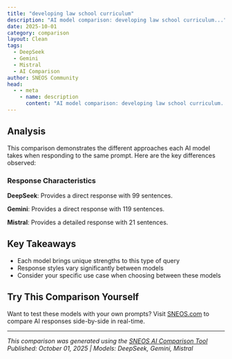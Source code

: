 ```yaml
---
title: "developing law school curriculum"
description: "AI model comparison: developing law school curriculum..."
date: 2025-10-01
category: comparison
layout: Clean
tags:
  - DeepSeek
  - Gemini
  - Mistral
  - AI Comparison
author: SNEOS Community
head:
  - - meta
    - name: description
      content: "AI model comparison: developing law school curriculum..."
---
```


<ChatComparison
  title="developing law school curriculum"
  prompt="developing law school curriculum"
  :responses='{
    "DeepSeek": "Of course. Developing a law school curriculum is a complex and critical task that balances foundational legal principles, evolving practice skills, and the demands of a changing profession. Here is a comprehensive framework for approaching this challenge, broken down into key stages and considerations.\n\n### Guiding Philosophy: The \u0022Why\u0022 Behind the Curriculum\n\nBefore designing specific courses, define the educational mission. Modern legal education generally aims to produce graduates who are:\n\n1.  **Doctrine-Proficient:** Possess a deep understanding of substantive and procedural law.\n2.  **Practice-Ready:** Can perform like a junior associate from day one.\n3.  **Ethically Grounded:** Understand and internalize professional responsibility.\n4.  **Technologically Adept:** Proficient in legal tech and its implications.\n5.  **Adaptive Problem-Solvers:** Capable of tackling novel, complex problems.\n6.  **Specialized \u0026 Marketable:** Have a foundation for a specific practice area.\n\n---\n\n### Stage 1: Foundational (1L Year) - The Core\n\nThe first year is traditionally standardized to provide a common legal language and analytical framework (IRAC: Issue, Rule, Analysis, Conclusion).\n\n**Standard 1L Curriculum:**\n*   **Civil Procedure:** The lifecycle of a lawsuit.\n*   **Contracts:** Formation, interpretation, and enforcement of agreements.\n*   **Torts:** Civil wrongs and remedies.\n*   **Criminal Law:** Elements of crimes and defenses.\n*   **Property:** Rights and interests in real and personal property.\n*   **Constitutional Law:** The structure of government and individual rights.\n*   **Legal Research \u0026 Writing (LRW):** The most critical practice-skills course.\n\n**Modernizing the 1L Experience:**\n*   **Integrated Skills:** Blend doctrine with practice. After studying a contracts case, have students draft a related clause or demand letter.\n*   **Introduction to Professional Identity:** Early discussions on lawyer well-being, ethics, and career paths.\n*   **Legal Technology Survey:** Introduce key concepts like e-discovery, legal research platforms, and practice management software.\n*   **Foundational Elective (Spring):** Allow one elective to spark interest (e.g., Intro to IP, Environmental Law, Health Law).\n\n---\n\n### Stage 2: Development \u0026 Exploration (2L Year) - Building the Toolkit\n\nThe second year is for deepening knowledge and acquiring essential practice skills.\n\n**Core Requirements (The \u0022Bar\u0022 and \u0022Practice\u0022 Courses):**\n*   **Evidence:** The rules of what is admissible in court.\n*   **Business Associations (Corporations):** The law of business entities.\n*   **Professional Responsibility (Legal Ethics):** The Model Rules and moral dilemmas.\n*   **Administrative Law:** The operation of government agencies.\n*   **Taxation (Basic):** Fundamental income tax principles.\n\n**Critical Skills \u0026 Experiential Learning (Required or Highly Encouraged):**\n*   **Advanced Legal Writing:** Move from memos and briefs to contracts, statutes, and client advice letters.\n*   **Clinics:** Supervised, real-world client representation (e.g., Criminal Defense, Immigration, Entrepreneurship).\n*   **Externships:** Credit for legal work in a government agency, non-profit, or law firm.\n*   **Simulation Courses:** Trial Advocacy, Pretrial Litigation, Negotiation, Mediation, and Transactional Drafting.\n*   **Moot Court \u0026 Mock Trial:** Competitive skills development.\n\n---\n\n### Stage 3: Specialization \u0026 Transition to Practice (3L Year) - From Student to Professional\n\nThe third year should allow for deep specialization and bridging the gap to practice.\n\n**Features of a Modern 3L Year:**\n*   **Concentrations/Tracks:** Formal pathways that signal expertise to employers.\n    *   *Examples:* Business \u0026 Corporate Law, Criminal Justice, Intellectual Property \u0026 Technology, Litigation \u0026 Dispute Resolution, Public Interest Law, Environmental \u0026 Energy Law.\n*   **Capstone Courses:** Advanced, seminar-style courses that synthesize knowledge in a specific area, often involving a major research paper or complex simulation.\n*   **Advanced Clinics \u0026 Externships:** More responsibility and specialized practice.\n*   **\u0022Lawyer as...\u0022 Courses:**\n    *   **The Lawyer as Entrepreneur:** Law firm management, marketing, and innovation.\n    *   **The Lawyer as Leader:** Leadership theory, ethics, and decision-making.\n    *   **The Lawyer as Counselor:** Advanced client interviewing, theory, and management.\n*   **Bar Exam Preparation:** Integrate bar support into the final year through focused workshops or a for-credit bar strategies course.\n\n---\n\n### Cross-Cutting \u0026 Emerging Topics (Integrated Throughout)\n\nThese subjects should not be siloed but woven into the fabric of the curriculum.\n\n1.  **Legal Technology \u0026 Innovation:**\n    *   E-Discovery and Digital Evidence\n    *   Legal Analytics and AI\n    *   Automation of Legal Services\n    *   Cybersecurity and Data Privacy Law\n\n2.  **Professional Identity \u0026 Well-Being:**\n    *   Explicit instruction on managing stress, avoiding burnout, and developing a sustainable career.\n    *   Mentorship programs connecting students with practitioners.\n\n3.  **Business \u0026 Financial Literacy:**\n    *   Basic accounting and financial statement analysis.\n    *   Law firm economics (billing, profitability).\n    *   Project management for lawyers.\n\n4.  **Diversity, Equity, and Inclusion (DEI):**\n    *   How bias operates in the legal system.\n    *   Building inclusive workplaces and serving diverse clients.\n\n5.  **Access to Justice \u0026 Pro Bono:**\n    *   Required or strongly encouraged pro bono hours.\n    *   Courses on the justice gap and innovative solutions (e.g., legal design, unbundled services).\n\n---\n\n### The Development Process: A Practical Guide\n\n1.  **Needs Assessment:**\n    *   **Surveys:** Survey alumni, employers, judges, and current students.\n    *   **Advisory Boards:** Leverage a board of practitioners to identify skill gaps.\n    *   **Benchmarking:** Analyze curricula from leading and innovative law schools.\n    *   **Bar Passage \u0026 Employment Data:** Let outcomes guide priorities.\n\n2.  **Stakeholder Engagement:**\n    *   Form a curriculum committee with faculty, administrators, and student representatives.\n    *   Involve career services, academic support, and library (for tech/research).\n\n3.  **Pilot Programs:**\n    *   Test new courses as electives or seminars before making them requirements.\n    *   Use learning labs to experiment with new teaching methodologies (flipped classrooms, team-based learning).\n\n4.  **Resource Allocation:**\n    *   **Faculty:** Hire or train faculty with practice experience for skills courses.\n    *   **Technology:** Invest in the software and hardware needed for tech-focused courses.\n    *   **Clinics:** Ensure adequate funding for clinical supervisors and operational costs.\n\n5.  **Assessment \u0026 Iteration:**\n    *   Use course evaluations, graduate surveys, and bar passage rates to measure success.\n    *   Be prepared to adapt and change the curriculum regularly. Legal education cannot be static.\n\n### Sample Innovative Course Concepts\n\n*   **Legal Operations \u0026 Technology:** A hands-on course using common legal tech tools.\n*   **Design Thinking for Lawyers:** Applying human-centered design to create better legal services and products.\n*   **The Law of Emerging Technologies:** Covering AI, blockchain, autonomous vehicles, and space law.\n*   **Global Lawyering Skills:** For students interested in international practice, covering comparative law and cross-border transactions.\n\n### Conclusion\n\nDeveloping a modern law school curriculum requires moving beyond the century-old model of pure doctrinal teaching. The goal is to create an **integrated, dynamic, and responsive program** that not only teaches students to \u0022think like a lawyer\u0022 but also equips them with the skills, mindset, and resilience to *succeed as a lawyer* in the 21st century. The most successful curricula will be those that are intentional about bridging the gap between academic theory and the realities of modern legal practice.",
    "Gemini": "Okay, let\u0027s break down the development of a law school curriculum.  It\u0027s a complex process involving many factors. Here\u0027s a comprehensive overview, covering everything from foundational principles to practical considerations:\n\n**I. Foundational Principles \u0026 Goals:**\n\n*   **Accreditation Standards:** The first and most crucial step is to understand the requirements set by the relevant accrediting body (e.g., the American Bar Association (ABA) in the US, or similar organizations in other countries). These standards dictate certain courses, skills, and overall educational outcomes.  Accreditation is vital for students to be eligible for bar exams and legal practice.\n*   **Mission \u0026 Values:**  What is the law school\u0027s mission?  Is it focused on public interest, corporate law, international law, legal theory, or a combination?  The curriculum should reflect these values.\n*   **Educational Objectives:** What should graduates know, be able to do, and value upon graduation?  These should be specific, measurable, achievable, relevant, and time-bound (SMART). Examples:\n    *   \u0022Students will be able to analyze complex legal issues.\u0022\n    *   \u0022Students will be able to effectively advocate for clients in various legal settings.\u0022\n    *   \u0022Students will understand the ethical responsibilities of lawyers.\u0022\n*   **Market Demand:**  What skills and knowledge are in demand in the legal profession?  This requires constant assessment of trends and evolving needs. Consider new technologies, global issues, and emerging areas of law.\n*   **Faculty Expertise:**  The curriculum must leverage the strengths and expertise of the faculty.  You can\u0027t offer courses without qualified instructors.\n*   **Student Needs:**  Consider the diverse backgrounds and career aspirations of the students.  The curriculum should offer flexibility and options to cater to different interests.\n\n**II. Core Curriculum (Typically Required):**\n\nThis forms the foundation of a legal education.  The specific courses and their content will vary slightly, but the core is generally consistent:\n\n*   **1L (First Year) Courses (Focus on foundational legal principles and analytical skills):**\n    *   **Civil Procedure:**  Rules governing litigation in courts.\n    *   **Constitutional Law:**  Interpretation and application of the constitution.\n    *   **Contracts:**  Formation, enforcement, and breach of agreements.\n    *   **Criminal Law:**  Elements of crimes, defenses, and criminal procedure.\n    *   **Property:**  Rights and interests in real and personal property.\n    *   **Torts:**  Civil wrongs and remedies.\n    *   **Legal Research and Writing:**  Essential skills for finding and analyzing legal authority and communicating legal arguments effectively.\n*   **Upper-Level Required Courses (Often include):**\n    *   **Business Associations/Corporations:**  Law governing business entities.\n    *   **Evidence:**  Rules governing the admissibility of evidence in court.\n    *   **Professional Responsibility/Legal Ethics:**  Ethical duties and responsibilities of lawyers.\n    *   **Administrative Law:**  Law governing government agencies.\n    *   **Jurisprudence/Legal Theory:**  Philosophical foundations of law (sometimes elective).\n\n**III. Electives \u0026 Specializations:**\n\nThis is where students can tailor their legal education to their specific interests and career goals.\n\n*   **Types of Electives:**\n    *   **Subject-Specific Electives:**  (e.g., Environmental Law, Intellectual Property, Family Law, Immigration Law, Tax Law, Bankruptcy, International Human Rights, Sports Law, Entertainment Law, Cybersecurity Law, Health Law).\n    *   **Skills-Based Electives:**  (e.g., Trial Advocacy, Negotiation, Mediation, Legal Drafting, Client Counseling, Appellate Advocacy).\n    *   **Experiential Learning:**  (e.g., Clinics, Externships, Simulations, Moot Court).\n    *   **Interdisciplinary Courses:** Courses that combine legal studies with other disciplines such as Business, Economics, or Public Policy.\n*   **Specialization/Concentration/Track Programs:**  Many law schools offer structured programs that allow students to focus on a particular area of law.  These typically involve a set of required electives and experiential learning opportunities.\n*   **Dual Degree Programs:** Joint programs with other graduate departments (e.g., JD/MBA, JD/MPP, JD/MPH).\n\n**IV. Experiential Learning:**\n\n*   **Clinics:**  Provide students with the opportunity to represent real clients under the supervision of faculty members.  Focus on specific areas of law (e.g., criminal defense, immigration, family law, landlord-tenant).\n*   **Externships:**  Placements in government agencies, non-profit organizations, or law firms where students can gain practical experience.\n*   **Simulations:**  In-class exercises that simulate real-world legal scenarios (e.g., negotiation exercises, mock trials, contract drafting).\n*   **Moot Court:**  Appellate advocacy competitions.\n*   **Pro Bono Opportunities:**  Encouraging or requiring students to provide free legal services to underserved communities.\n\n**V. Skills Development:**\n\nA modern law school curriculum must emphasize the development of essential skills:\n\n*   **Legal Research:**  Using online databases (e.g., Westlaw, LexisNexis), statutes, regulations, and case law.\n*   **Legal Writing:**  Drafting legal documents (e.g., briefs, memos, contracts) clearly and persuasively.\n*   **Legal Analysis:**  Applying legal principles to specific facts and identifying legal issues.\n*   **Critical Thinking:**  Evaluating arguments, identifying assumptions, and forming reasoned conclusions.\n*   **Problem-Solving:**  Developing creative and effective solutions to legal problems.\n*   **Communication:**  Communicating effectively orally and in writing with clients, colleagues, and courts.\n*   **Negotiation:**  Reaching agreements that satisfy the interests of all parties.\n*   **Advocacy:**  Representing clients effectively in legal proceedings.\n*   **Client Counseling:**  Advising clients on their legal rights and options.\n*   **Technology Proficiency:**  Using technology effectively for legal research, writing, and practice management.\n\n**VI. Curriculum Design \u0026 Implementation:**\n\n*   **Course Sequencing:**  Ensuring that courses are offered in a logical order, building upon foundational knowledge.\n*   **Course Content:**  Developing detailed syllabi that outline course objectives, readings, assignments, and grading policies.\n*   **Teaching Methods:**  Employing a variety of teaching methods to engage students and promote active learning (e.g., Socratic method, lectures, group discussions, case studies, simulations, guest speakers).\n*   **Assessment:**  Using a variety of assessment methods to evaluate student learning (e.g., exams, papers, presentations, participation, practical exercises).\n*   **Technology Integration:**  Leveraging technology to enhance teaching and learning (e.g., online learning platforms, interactive simulations, legal research databases).\n\n**VII. Curriculum Review \u0026 Revision:**\n\n*   **Regular Review:**  The curriculum should be reviewed regularly to ensure that it remains relevant and effective.\n*   **Feedback Mechanisms:**  Gather feedback from students, faculty, alumni, and employers to identify areas for improvement.\n*   **Data Analysis:**  Analyze student performance data to identify areas where students are struggling.\n*   **Curriculum Mapping:**  Visually representing the curriculum to identify gaps and redundancies.\n*   **Innovation:**  Exploring new and innovative teaching methods and curriculum models.\n\n**VIII. Considerations for a Modern Law School Curriculum:**\n\n*   **Globalization:**  Increasingly interconnected world requires understanding of international law and comparative legal systems.\n*   **Technology:**  Artificial intelligence, blockchain, and other technologies are transforming the legal profession.\n*   **Diversity \u0026 Inclusion:**  Curriculum should address issues of diversity, equity, and inclusion in the legal system.\n*   **Well-being:**  Address the mental health and well-being of law students and lawyers.\n*   **Alternative Dispute Resolution (ADR):** Growing importance of mediation, arbitration, and other ADR methods.\n*   **Access to Justice:**  Address the unmet legal needs of underserved communities.\n\n**IX. Key Stakeholders:**\n\n*   **Faculty:**  Essential for designing, teaching, and evaluating the curriculum.\n*   **Students:**  Provide valuable feedback on the curriculum and its effectiveness.\n*   **Alumni:**  Offer insights into the skills and knowledge needed for success in the legal profession.\n*   **Employers:**  Provide feedback on the skills and knowledge they seek in new lawyers.\n*   **Accrediting Body:**  Ensures that the curriculum meets accreditation standards.\n*   **Administration:**  Provides resources and support for curriculum development.\n\n**In summary, developing a law school curriculum is a dynamic and ongoing process that requires careful planning, collaboration, and evaluation.  It\u0027s essential to balance the foundational principles of legal education with the evolving needs of the legal profession and the diverse interests of the students.**  Let me know if you\u0027d like me to elaborate on any of these aspects or if you have more specific questions. For example, you might want to focus on:\n\n*   Developing a specific course syllabus.\n*   Integrating technology into the curriculum.\n*   Designing an experiential learning program.\n*   Addressing issues of diversity and inclusion.\n*   Curriculum mapping\n",
    "Mistral": "Developing a law school curriculum involves creating a comprehensive educational program that prepares students for legal practice, academic research, and other related careers. Here\u0027s a step-by-step guide to help you develop a law school curriculum:\n\n1. **Learning Outcomes and Competencies:**\n   - Identify the key learning outcomes and competencies that you want your graduates to possess, such as legal analysis, research, writing, advocacy, and professionalism.\n   - Consider the skills and knowledge required for modern legal practice, including technology proficiency, cultural competency, and interdisciplinary learning.\n\n2. **Core/Required Courses:**\n   - Include foundational courses that cover the basic principles of law, such as:\n     - Contracts\n     - Torts\n     - Property\n     - Criminal Law\n     - Constitutional Law\n     - Civil Procedure\n     - Legal Research and Writing\n     - Professional Responsibility (Ethics)\n\n3. **Electives:**\n   - Offer a range of elective courses that allow students to explore specialized areas of law, such as:\n     - Corporate/Business Law\n     - Intellectual Property\n     - Environmental Law\n     - International Law\n     - Family Law\n     - Health Law\n     - Human Rights Law\n     - Tax Law\n     - Labor and Employment Law\n\n4. **Experiential Learning:**\n   - Incorporate experiential learning opportunities to help students develop practical skills, such as:\n     - Clinical Programs (in-house or external)\n     - Externships/Internships\n     - Moot Court and Mock Trial Competitions\n     - Simulation Courses\n     - Pro Bono Work\n\n5. **Interdisciplinary and Non-Traditional Courses:**\n   - Include interdisciplinary and non-traditional courses to broaden students\u0027 perspectives and enhance their analytical skills, such as:\n     - Law and Economics\n     - Law and Psychology\n     - Law and Technology\n     - Legal History\n     - Jurisprudence/Legal Theory\n     - Comparative Law\n     - Alternative Dispute Resolution\n\n6. **Capstone/Senior Projects:**\n   - Consider implementing a capstone or senior project requirement, where students can apply their knowledge and skills to a real-world problem or research project.\n\n7. **Assessment:**\n   - Develop assessment methods to evaluate students\u0027 learning and the effectiveness of the curriculum, such as:\n     - Exams\n     - Research Papers\n     - Oral Presentations\n     - Portfolios\n     - Peer and Self-Assessment\n\n8. **Curriculum Review and Revision:**\n   - Regularly review and revise the curriculum to ensure it remains relevant, responsive to changes in the legal profession, and aligned with the school\u0027s mission and educational goals.\n   - Gather input from faculty, students, alumni, and legal practitioners to inform curriculum development and revision.\n\n9. **Sequence and Structure:**\n   - Determine the sequence and structure of courses, including prerequisites, course progression, and the distribution of credit hours across the program.\n\n10. **Compliance with Accreditation Standards:**\n    - Ensure that the curriculum complies with the accreditation standards set by the relevant regulatory bodies, such as the American Bar Association (ABA) in the United States.\n\nHere\u0027s a sample curriculum structure for a three-year J.D. program:\n\n**Year 1:**\n- Fall: Contracts, Torts, Civil Procedure, Legal Research and Writing\n- Spring: Property, Criminal Law, Constitutional Law, Legal Research and Writing\n\n**Year 2:**\n- Fall: Evidence, Professional Responsibility, Electives\n- Spring: Electives, Clinical/Externship\n\n**Year 3:**\n- Fall: Electives, Clinical/Externship, Capstone/Senior Project\n- Spring: Electives, Clinical/Externship, Capstone/Senior Project\n\nWhen developing a law school curriculum, it\u0027s essential to consider the unique needs, goals, and resources of your institution, as well as the evolving demands of the legal profession."
  }'
  published-date="22:50"
/>

## Analysis

This comparison demonstrates the different approaches each AI model takes when responding to the same prompt. Here are the key differences observed:

### Response Characteristics

**DeepSeek**: Provides a direct response with 99 sentences. 

**Gemini**: Provides a direct response with 119 sentences. 

**Mistral**: Provides a detailed response with 21 sentences. 

## Key Takeaways

- Each model brings unique strengths to this type of query
- Response styles vary significantly between models
- Consider your specific use case when choosing between these models

## Try This Comparison Yourself

Want to test these models with your own prompts? Visit [SNEOS.com](https://sneos.com) to compare AI responses side-by-side in real-time.

---

*This comparison was generated using the [SNEOS AI Comparison Tool](https://sneos.com)*
*Published: October 01, 2025 | Models: DeepSeek, Gemini, Mistral*
